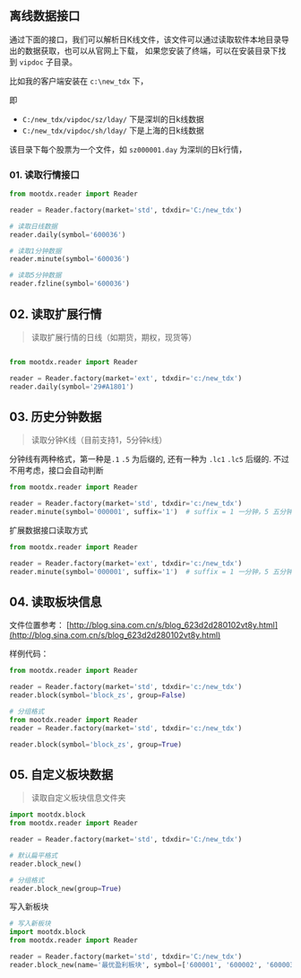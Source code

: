 ## 离线数据接口

通过下面的接口，我们可以解析日K线文件，该文件可以通过读取软件本地目录导出的数据获取，也可以从官网上下载， 如果您安装了终端，可以在安装目录下找到 `vipdoc` 子目录。

比如我的客户端安装在 `c:\new_tdx` 下，

即

- `C:/new_tdx/vipdoc/sz/lday/` 下是深圳的日k线数据
- `C:/new_tdx/vipdoc/sh/lday/` 下是上海的日k线数据

该目录下每个股票为一个文件，如 `sz000001.day` 为深圳的日k行情，

### 01. 读取行情接口

```python
from mootdx.reader import Reader

reader = Reader.factory(market='std', tdxdir='C:/new_tdx')

# 读取日线数据
reader.daily(symbol='600036')

# 读取1分钟数据
reader.minute(symbol='600036')

# 读取5分钟数据
reader.fzline(symbol='600036')
```

## 02. 读取扩展行情

> 读取扩展行情的日线（如期货，期权，现货等）

```python

from mootdx.reader import Reader

reader = Reader.factory(market='ext', tdxdir='c:/new_tdx')
reader.daily(symbol='29#A1801')
```

## 03. 历史分钟数据

> 读取分钟K线（目前支持1，5分钟k线）

分钟线有两种格式，第一种是`.1` `.5` 为后缀的, 还有一种为 `.lc1` `.lc5` 后缀的. 不过不用考虑，接口会自动判断

```python
from mootdx.reader import Reader

reader = Reader.factory(market='std', tdxdir='c:/new_tdx')
reader.minute(symbol='000001', suffix='1')  # suffix = 1 一分钟，5 五分钟
```

扩展数据接口读取方式

```python
from mootdx.reader import Reader

reader = Reader.factory(market='ext', tdxdir='c:/new_tdx')
reader.minute(symbol='000001', suffix='1')  # suffix = 1 一分钟，5 五分钟
```

## 04. 读取板块信息

文件位置参考： [http://blog.sina.com.cn/s/blog_623d2d280102vt8y.html](http://blog.sina.com.cn/s/blog_623d2d280102vt8y.html)

样例代码：

```python
from mootdx.reader import Reader

reader = Reader.factory(market='std', tdxdir='c:/new_tdx')
reader.block(symbol='block_zs', group=False)
```

```python
# 分组格式
from mootdx.reader import Reader
reader = Reader.factory(market='std', tdxdir='c:/new_tdx')

reader.block(symbol='block_zs', group=True)
```

## 05. 自定义板块数据

> 读取自定义板块信息文件夹

```python
import mootdx.block
from mootdx.reader import Reader

reader = Reader.factory(market='std', tdxdir='C:/new_tdx')

# 默认扁平格式
reader.block_new()

# 分组格式
reader.block_new(group=True)
```

写入新板块

```python
# 写入新板块
import mootdx.block
from mootdx.reader import Reader

reader = Reader.factory(market='std', tdxdir='C:/new_tdx')
reader.block_new(name='最优盈利板块', symbol=['600001', '600002', '600003', '600004', ])
```
